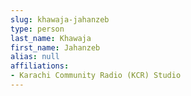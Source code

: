 ```yaml
---
slug: khawaja-jahanzeb
type: person
last_name: Khawaja
first_name: Jahanzeb
alias: null
affiliations:
- Karachi Community Radio (KCR) Studio
---
```


